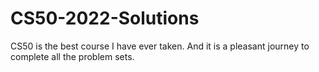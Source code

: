 # CS50-2022-Solutions
CS50 is the best course I have ever taken. And it is a pleasant journey to complete all the problem sets.
